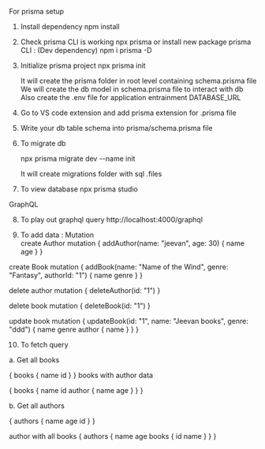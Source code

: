 For prisma setup
1. Install dependency 
    npm install

2. Check prisma CLI is working 
    npx prisma
    or install new package
    prisma CLI : (Dev dependency)
    npm i  prisma -D  

3. Initialize prisma project
   npx prisma init

   It will create the prisma folder in root level  containing schema.prisma file 
   We will create the db model in schema.prisma file to interact with db
   Also create the .env file for application entrainment 
   DATABASE_URL 

4. Go to VS code extension and add prisma extension for .prisma file

5. Write your db table schema into prisma/schema.prisma file

6. To migrate db 

   npx prisma migrate dev --name init

   It will create migrations folder with sql .files

7. To view database 
   npx prisma studio  

GraphQL   

8. To play out graphql query 
   http://localhost:4000/graphql


9. To add data : Mutation  
create Author
mutation {
  addAuthor(name: "jeevan", age: 30) {
    name
    age
  }
} 

create Book
mutation {
  addBook(name: "Name of the Wind", genre: "Fantasy", authorId: "1") {
    name
    genre
  }
}

delete author
mutation {
     deleteAuthor(id: "1")
}

delete book
mutation {
     deleteBook(id: "1")
}

update book
mutation {
  updateBook(id: "1", name: "Jeevan books", genre: "ddd") {
    name
    genre
    author {
      name
    }
  }
}


10. To fetch query 

a. Get all books

{
  books {
    name
    id
  }
}
books with author data 

{
  books {
    name
    id
    author {
      name
      age
    }
  }
}

b. Get all authors

{
  authors {
    name
    age
    id
  }
}

author with all books
{
  authors {
    name
    age
    books {
      id
      name
    }
  }
}
